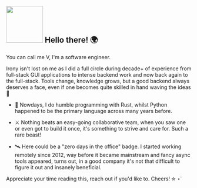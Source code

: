 ## <img src="https://github.com/user-attachments/assets/6b852de0-0f85-4679-a0d9-594e6ac50a24" width="100"> Hello there! 🌍

You can call me V, I'm a software engineer. 

Irony isn't lost on me as I did a full circle during decade+ of experience from full-stack GUI applications to intense backend work and now back again to the full-stack. Tools change, knowledge grows, but a good backend always deserves a face, even if one becomes quite skilled in hand waving the ideas 💫

- 🦀 Nowdays, I do humble programming with Rust, whilst Python happened to be the primary language across many years before.

- ⚔️  Nothing beats an easy-going collaborative team, when you saw one or even got to build it once, it's something to strive and care for. Such a rare beast!

- 🛰️ Here could be a "zero days in the office" badge. I started working remotely since 2012, way before it became mainstream and fancy async tools appeared, turns out, in a good company it's not that difficult to figure it out and insanely beneficial.

Appreciate your time reading this, reach out if you'd like to. Cheers! ✮ ⋆˙
